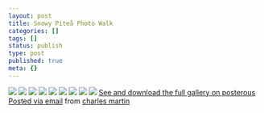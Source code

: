 ```yaml
---
layout: post
title: Snowy Piteå Photo Walk
categories: []
tags: []
status: publish
type: post
published: true
meta: {}
---
```


<!-- TODO: Double post, posterous version -->

[![](http://posterous.com/getfile/files.posterous.com/charlesmartin/tkhXHcfBMjzwaWQzyNOceGmzuzpWV6m4hucnHX891KKZffI2hZEqynyxpD8f/IMG_5563.jpeg.scaled.500.jpg)](http://posterous.com/getfile/files.posterous.com/charlesmartin/6YUezXrLo18aiqlCM5YIUPh326MWOSUWrZFamCT1Gd1NAtfUUPvVaTX15fdD/IMG_5563.jpeg.scaled.1000.jpg) 
[![](http://posterous.com/getfile/files.posterous.com/charlesmartin/8P5vj6JYZ4znuYN300z6wvMB8CV3c3R3JWbWEiaq0L9GBz9Iqj7y2J8vP0Wt/IMG_5565.jpeg.scaled.500.jpg)](http://posterous.com/getfile/files.posterous.com/charlesmartin/Azg1WPAitieUYqeJLxwFKQK87VMaoRC6nX9vxdEkbyUDr9LJiD5KcWzuXPh5/IMG_5565.jpeg.scaled.1000.jpg) 
[![](http://posterous.com/getfile/files.posterous.com/charlesmartin/7OeX4y9EnZYvplvUJr8f1qIPnRln48CFzAgdACQnqkzXlIdPqeb6KVtubEhE/IMG_5566.jpeg.scaled.500.jpg)](http://posterous.com/getfile/files.posterous.com/charlesmartin/ChFBheA64rVKwh2i2Gi6jqBMZ5vpPxrCF738PiAft2VqY8bKA7mgi9Uikbjr/IMG_5566.jpeg.scaled.1000.jpg) 
[![](http://posterous.com/getfile/files.posterous.com/charlesmartin/OiBfHZ9vVErvSzBzGnTjQ5hr5hPtUz6dwoUbUJdlNMbOA4vNEKdJJPWZioX4/IMG_5569.jpeg.scaled.500.jpg)](http://posterous.com/getfile/files.posterous.com/charlesmartin/u7dcHR6z7zaKln8fPj3BPO1MN2PFNKuT2l6ck5YdyIB2q0T4eXZg68hVJkw1/IMG_5569.jpeg.scaled.1000.jpg) 
[![](http://posterous.com/getfile/files.posterous.com/charlesmartin/dSS3kJmslihioU5jAWCdqbsOdVAJ5NuBaDB58aQxvln0sdVH5dAIjwpAuWOH/IMG_5574.jpeg.scaled.500.jpg)](http://posterous.com/getfile/files.posterous.com/charlesmartin/0WXbmMDU1JatgI9LQMI7FKxBQaheaBROHsUReAsBnBiCVFYJLnAJO3liqqCQ/IMG_5574.jpeg.scaled.1000.jpg) 
[![](http://posterous.com/getfile/files.posterous.com/charlesmartin/ZNENWp3UnPh36pIDpcxTODQAVn0DVhfDnHsYBVf7obKZSA6PLABYA7TDcvfp/IMG_5575.jpeg.scaled.500.jpg)](http://posterous.com/getfile/files.posterous.com/charlesmartin/fnopFhRiyNijDqObHHtxigus7JAPKb60hEBDujhQzHzXoDGx7Lts6ILIgNxX/IMG_5575.jpeg.scaled.1000.jpg) 
[![](http://posterous.com/getfile/files.posterous.com/charlesmartin/CwJk9xRtDNrFiVcRc5uKnZrTsDOzOdTapF5iOxyUx8B0DSS0UpJ7vjaoZKRC/IMG_5578.jpeg.scaled.500.jpg)](http://posterous.com/getfile/files.posterous.com/charlesmartin/AYbiAKR1DKpMYqUwpXvHF3Tmmp5mIiM36Y4CG3AdmzQplw7iW47G8gDrtF9E/IMG_5578.jpeg.scaled.1000.jpg) 
[![](http://posterous.com/getfile/files.posterous.com/charlesmartin/vLZV05mGStHdlRfj52vGL61v9urNWXH0TLjVaJmPX4klatiq1uXSQD9TuJf5/IMG_5579.jpeg.scaled.500.jpg)](http://posterous.com/getfile/files.posterous.com/charlesmartin/ZlyA3y3GHL3a2PPHWEei6Iwdj7FdWK8zDxZcJGNJreG3w14y11O4RSIjcWlU/IMG_5579.jpeg.scaled.1000.jpg) 
[![](http://posterous.com/getfile/files.posterous.com/charlesmartin/T75at8fKO8d70u7KJC7nvffysJtbPMBQuMgR4W1TDKBxeQsGVVlD4vOKqvpt/IMG_5582.jpeg.scaled.500.jpg)](http://posterous.com/getfile/files.posterous.com/charlesmartin/v0i7b9eYBB1G464dU1OzC80YEuKg8O2JspyYIVOU8BMJ0yfrS3SnnpVlqS8y/IMG_5582.jpeg.scaled.1000.jpg) 
[See and download the full gallery on posterous](http://charlesmartin.posterous.com/snowy-pitea-photo-walk) 
[Posted via email](http://posterous.com)  from 
[charles martin](http://charlesmartin.posterous.com/snowy-pitea-photo-walk)
